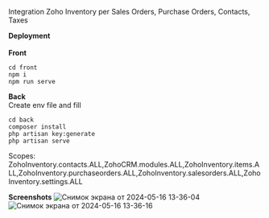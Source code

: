 Integration Zoho Inventory per Sales Orders, Purchase Orders, Contacts, Taxes

**Deployment**
<br>
<br>
**Front**
```
cd front
npm i
npm run serve
```
**Back**
<br>
Create env file and fill
```
cd back
composer install
php artisan key:generate
php artisan serve
```
Scopes: ZohoInventory.contacts.ALL,ZohoCRM.modules.ALL,ZohoInventory.items.ALL,ZohoInventory.purchaseorders.ALL,ZohoInventory.salesorders.ALL,ZohoInventory.settings.ALL

**Screenshots**
![Снимок экрана от 2024-05-16 13-36-04](https://github.com/RecountsXxx/zoho-inventory/assets/107986811/08101f0b-3a21-4ab3-8663-bbefbdf7dc15)
![Снимок экрана от 2024-05-16 13-36-16](https://github.com/RecountsXxx/zoho-inventory/assets/107986811/4e2e3498-dd26-46eb-a10a-f682deebbd10)
